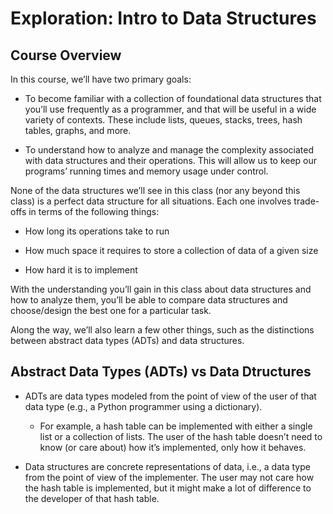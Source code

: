 # Exploration: Intro to Data Structures

## Course Overview

In this course, we’ll have two primary goals:

- To become familiar with a collection of foundational data structures that you’ll use frequently as a programmer, and that will be useful in a wide variety of contexts. These include lists, queues, stacks, trees, hash tables, graphs, and more.

- To understand how to analyze and manage the complexity associated with data structures and their operations. This will allow us to keep our programs’ running times and memory usage under control.

None of the data structures we’ll see in this class (nor any beyond this class) is a perfect data structure for all situations. Each one involves trade-offs in terms of the following things:

- How long its operations take to run

- How much space it requires to store a collection of data of a given size

- How hard it is to implement

With the understanding you’ll gain in this class about data structures and how to analyze them, you’ll be able to compare data structures and choose/design the best one for a particular task.

Along the way, we’ll also learn a few other things, such as the distinctions between abstract data types (ADTs) and data structures. 

## Abstract Data Types (ADTs) vs Data Dtructures

- ADTs are data types modeled from the point of view of the user of that data type (e.g., a Python programmer using a dictionary).

  - For example, a hash table can be implemented with either a single list or a collection of lists. The user of the hash table doesn’t need to know (or care about) how it’s implemented, only how it behaves.
  
- Data structures are concrete representations of data, i.e., a data type from the point of view of the implementer. The user may not care how the hash table is implemented, but it might make a lot of difference to the developer of that hash table.


